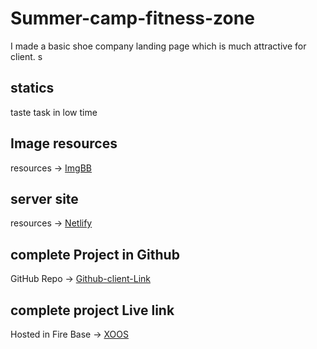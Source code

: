 # Summer-camp-fitness-zone
I made a basic shoe company landing page which is much attractive for client.
s
## statics
taste task in low time 

## Image resources
resources -> [ImgBB](https://imgbb.com/)
## server site
resources -> [Netlify](www.netlify.com)

## complete Project in Github


GitHub Repo -> [Github-client-Link](https://github.com/Galib24/xoos-shoe-client)

## complete project Live link
Hosted in Fire Base -> [XOOS](https://652bb513ac5312595ffa9ef1--beautiful-praline-bad1cb.netlify.app/)